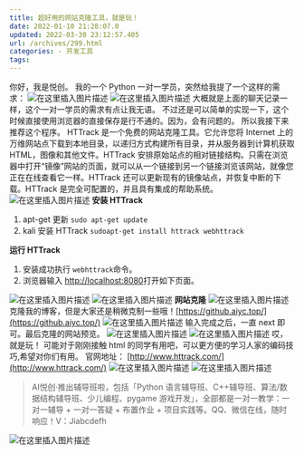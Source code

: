 ```yaml
---
title: 超好用的网站克隆工具，就是玩！
date: 2022-01-10 21:28:07.0
updated: 2022-03-30 23:12:57.405
url: /archives/299.html
categories: - 开发工具
tags: 
---
```




你好，我是悦创。 我的一个 Python 一对一学员，突然给我提了一个这样的需求： ![在这里插入图片描述](https://img-blog.csdnimg.cn/e1bf8bfa97b34141bfbdc68aa60acc4c.png) ![在这里插入图片描述](https://img-blog.csdnimg.cn/740a476665e44f1abf12348d3a22ca54.png) 大概就是上面的聊天记录一样，这个一对一学员的需求有点让我无语。 不过还是可以简单的实现一下，这个时候直接使用浏览器的直接保存是行不通的。因为，会有问题的。 所以我接下来推荐这个程序。 HTTrack 是一个免费的网站克隆工具。它允许您将 Internet 上的万维网站点下载到本地目录，以递归方式构建所有目录，并从服务器到计算机获取 HTML，图像和其他文件。HTTrack 安排原始站点的相对链接结构。只需在浏览器中打开“镜像”网站的页面，就可以从一个链接到另一个链接浏览该网站，就像您正在在线查看它一样。HTTrack 还可以更新现有的镜像站点，并恢复中断的下载。HTTrack 是完全可配置的，并且具有集成的帮助系统。 ![在这里插入图片描述](https://img-blog.csdnimg.cn/e676ff1a609340759dd62af8a690ac62.png) **安装 HTTrack**

1.  apt-get 更新 `sudo apt-get update`
2.  kali 安装 HTTrack `sudoapt-get install httrack webhttrack`

**运行 HTTrack**

1.  安装成功执行 `webhttrack`命令。
2.  浏览器输入 [http://localhost:8080](http://localhost:8080/)打开如下页面。

![在这里插入图片描述](https://img-blog.csdnimg.cn/7a7a3d6f8b7f4bcbb4fa71622ef8bcbd.png) ![在这里插入图片描述](https://img-blog.csdnimg.cn/af5a3bd8985e4f208ef82ccf6175bcf4.png) **网站克隆** ![在这里插入图片描述](https://img-blog.csdnimg.cn/350f98db48a14dd19a02375f3435213d.png) 克隆我的博客，但是大家还是稍微克制一些哦！[https://github.aiyc.top/](https://github.aiyc.top/) ![在这里插入图片描述](https://img-blog.csdnimg.cn/0ba3f7f50270400699d5eb8505eb9d55.png) 输入完成之后，一直 next 即可。最后克隆的网站预览。 ![在这里插入图片描述](https://img-blog.csdnimg.cn/7b5f8012f110460990ae7df486337494.png) ![在这里插入图片描述](https://img-blog.csdnimg.cn/7367c84222d14e45bf6db5b7b89d58f4.png) 哎，就是玩！ 可能对于刚刚接触 html 的同学有用吧，可以更方便的学习人家的编码技巧,希望对你们有用。 官网地址： [http://www.httrack.com/](http://www.httrack.com/) ![在这里插入图片描述](https://img-blog.csdnimg.cn/f92007b2f4ae4e7aabe68bf8bfc5bc22.png) ![在这里插入图片描述](https://img-blog.csdnimg.cn/ef68f52df76f4429a1dd5ace580eedde.png)

> AI悦创·推出辅导班啦，包括「Python 语言辅导班、C++辅导班、算法/数据结构辅导班、少儿编程、pygame 游戏开发」，全部都是一对一教学：一对一辅导 + 一对一答疑 + 布置作业 + 项目实践等。QQ、微信在线，随时响应！V：Jiabcdefh

![在这里插入图片描述](https://img-blog.csdnimg.cn/9505827c908e45ebbffbc4798356e64b.png)